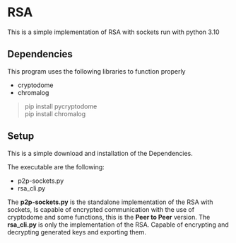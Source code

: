 # RSA
This is a simple implementation of RSA with sockets run with python 3.10

## Dependencies
This program uses the following libraries to function properly
- cryptodome
- chromalog

> pip install pycryptodome\
> pip install chromalog

## Setup
This is a simple download and installation of the Dependencies.

The executable are the following:
- p2p-sockets.py
- rsa_cli.py

The **p2p-sockets.py** is the standalone implementation of the RSA with sockets, Is capable of encrypted communication 
with the use of cryptodome and some functions, this is the **Peer to Peer** version.
The **rsa_cli.py** is only the implementation of the RSA. Capable of encrypting and decrypting generated keys and exporting them.

